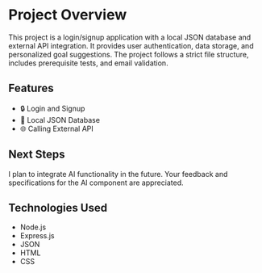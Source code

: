 # Project Overview

This project is a login/signup application with a local JSON database and external API integration. It provides user authentication, data storage, and personalized goal suggestions. The project follows a strict file structure, includes prerequisite tests, and email validation.

## Features

- :lock: Login and Signup
- :floppy_disk: Local JSON Database
- :globe_with_meridians: Calling External API

## Next Steps

I plan to integrate AI functionality in the future. Your feedback and specifications for the AI component are appreciated.

## Technologies Used

- Node.js
- Express.js
- JSON
- HTML
- CSS

